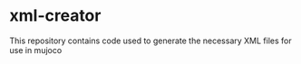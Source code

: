 # xml-creator
This repository contains code used to generate the necessary XML files for use in mujoco
